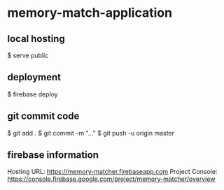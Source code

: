 # memory-match-application

## local hosting
$ serve public

## deployment
$ firebase deploy

## git commit code
$ git add .
$ git commit -m "..."
$ git push -u origin master

## firebase information

Hosting URL: https://memory-matcher.firebaseapp.com
Project Console: https://console.firebase.google.com/project/memory-matcher/overview
